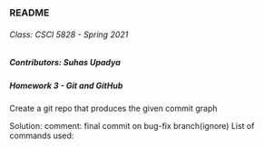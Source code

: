 ### README

###### Class: CSCI 5828 - Spring 2021
##### Contributors: Suhas Upadya
##### Homework 3 - Git and GitHub


Create a git repo that produces the given commit graph

Solution:
comment: final commit on bug-fix branch(ignore)
List of commands used:

